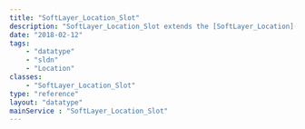 ```yaml
---
title: "SoftLayer_Location_Slot"
description: "SoftLayer_Location_Slot extends the [SoftLayer_Location](/reference/datatypes/SoftLayer_Location) data type to include slot-specific properties. "
date: "2018-02-12"
tags:
    - "datatype"
    - "sldn"
    - "Location"
classes:
    - "SoftLayer_Location_Slot"
type: "reference"
layout: "datatype"
mainService : "SoftLayer_Location_Slot"
---
```

